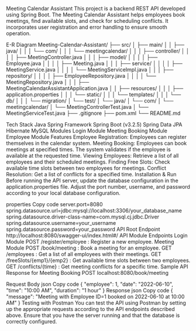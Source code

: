 Meeting Calendar Assistant
This project is a backend REST API developed using Spring Boot. The Meeting Calendar Assistant helps employees book meetings, find available slots, and check for scheduling conflicts. It incorporates user registration and error handling to ensure smooth operation.


E-R Diagram
Meeting-Calendar-Assistant/
├── src/
│   ├── main/
│   │   ├── java/
│   │   │   └── com/
│   │   │       └── meetingcalendar/
│   │   │           ├── controller/
│   │   │           │   ├── MeetingController.java
│   │   │           ├── model/
│   │   │           │   ├── Employee.java
│   │   │           │   ├── Meeting.java
│   │   │           ├── service/
│   │   │           │   ├── MeetingService.java
│   │   │           │   └── MeetingServiceImpl.java
│   │   │           ├── repository/
│   │   │           │   ├── EmployeeRepository.java
│   │   │           │   └── MeetingRepository.java
│   │   │           ├── MeetingCalendarAssistantApplication.java
│   │   ├── resources/
│   │   │   ├── application.properties
│   │   │   └── static/
│   │   │   └── templates/
│   │   │   └── db/
│   │   │       └── migration/
│   └── test/
│       └── java/
│           └── com/
│               └── meetingcalendar/
│                   └── MeetingControllerTest.java
│                   └── MeetingServiceTest.java
├── .gitignore
├── pom.xml
└── README.md


Tech Stack
Java
Spring Framework
Spring Boot (v3.2.5)
Spring Data JPA
Hibernate
MySQL
Modules
Login Module
Meeting Booking Module
Employee Module
Features
Employee Registration:
Employees can register themselves in the calendar system.
Meeting Booking:
Employees can book meetings at specified times.
The system validates if the employee is available at the requested time.
Viewing Employees:
Retrieve a list of all employees and their scheduled meetings.
Finding Free Slots:
Check available time slots between two employees for meetings.
Conflict Resolution:
Get a list of conflicts for a specified time.
Installation & Run
Before running the API server, update the database configuration in the application.properties file. Adjust the port number, username, and password according to your local database configuration.


properties
Copy code
server.port=8080
spring.datasource.url=jdbc:mysql://localhost:3306/your_database_name
spring.datasource.driver-class-name=com.mysql.cj.jdbc.Driver
spring.datasource.username=your_username
spring.datasource.password=your_password
API Root Endpoint
http://localhost:8080/swagger-ui/index.html#/
API Module Endpoints
Login Module
POST /register/employee : Register a new employee.
Meeting Module
POST /book/meeting : Book a meeting for an employee.
GET /employees : Get a list of all employees with their meetings.
GET /freeSlots/{emp1}/{emp2} : Get available time slots between two employees.
GET /conflicts/{time} : Get meeting conflicts for a specific time.
Sample API Response for Meeting Booking
POST localhost:8080/book/meeting



Request Body
json
Copy code
{
    "employee": 1,
    "date": "2022-06-10",
    "time": "10:00 AM",
    "duration": "1 hour"
}
Response
json
Copy code
{
    "message": "Meeting with Employee ID=1 booked on 2022-06-10 at 10:00 AM"
}
Testing with Postman
You can test the API using Postman by setting up the appropriate requests according to the API endpoints described above. Ensure that you have the server running and that the database is correctly configured.